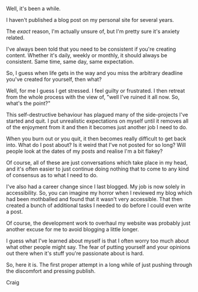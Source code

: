 Well, it's been a while.

I haven't published a blog post on my personal site for several years.

The <em>exact</em> reason, I'm actually unsure of, but I'm pretty sure it's anxiety related.

I've always been told that you need to be consistent if you're creating content. Whether it's daily, weekly or monthly, it should always be consistent. Same time, same day, same expectation.

So, I guess when life gets in the way and you miss the arbitrary deadline you've created for yourself, then what?

Well, for me I guess I get stressed. I feel guilty or frustrated. I then retreat from the whole process with the view of, "well I've ruined it all now. So, what's the point?"

This self-destructive behaviour has plagued many of the side-projects I've started and quit. I put unrealistic expectations on myself until it removes all of the enjoyment from it and then it becomes just another job I need to do.

When you burn out or you quit, it then becomes really difficult to get back into. What do I post about? Is it weird that I've not posted for so long? Will people look at the dates of my posts and realise I'm a bit flakey?

Of course, all of these are just conversations which take place in my head, and it's often easier to just continue doing nothing that to come to any kind of consensus as to what I need to do.

I've also had a career change since I last blogged. My job is now solely in accessibility. So, you can imagine my horror when I reviewed my blog which had been mothballed and found that it wasn't very accessible. That then created a bunch of additional tasks I needed to do before I could even write a post.

Of course, the development work to overhaul my website was probably just another excuse for me to avoid blogging a little longer.

I guess what I've learned about myself is that I often worry too much about what other people might say. The fear of putting yourself and your opinions out there when it's stuff you're passionate about is hard.

So, here it is. The first proper attempt in a long while of just pushing through the discomfort and pressing publish.

Craig